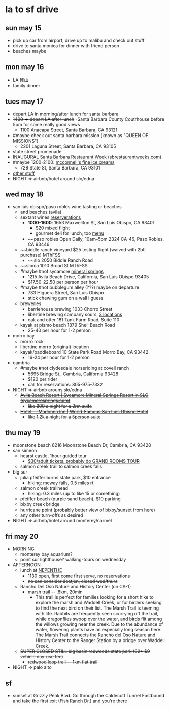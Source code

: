 # la to sf drive
## sun may 15
- pick up car from airport, drive up to malibu and check out stuff
- drive to santa monica for dinner with friend person
- beaches maybe

## mon may 16
- LA 拜山
- family dinner

## tues may 17
- depart LA in morning/after lunch for santa barbara
- ~~1400 => depart LA after lunch~~
-Santa Barbara County Coutrhouse before 5pm for some really good views
	- 1100 Anacapa Street, Santa Barbara, CA 93121
- #maybe check out santa barbara mission (known as "QUEEN OF MISSIONS")
	- 2201 Laguna Street, Santa Barbara, CA 93105
- state street promenade
- [INAUGURAL Santa Barbara Restaurant Week (sbrestaurantweeks.com)](https://www.sbrestaurantweeks.com/dining-1-1)
- #maybe 1200-2100: [mcconnell's fine ice creams](http://www.mcconnells.com/)
	- 728 State St, Santa Barbara, CA 93101
- [other stuff](https://www.sbadventureco.com/blog/30-things-to-see-in-santa-barbara/)
- NIGHT => airbnb/hotel around slo/edna

## wed may 18
- san luis obispo/paso robles wine tasting or beaches
	- and beaches (avila)
	- sextant wines [reserverations](https://www.exploretock.com/sextantwines/)
		- **1000-1600**: 1653 Maxwellton St, San Luis Obispo, CA 93401
			- $20 mixed flight
			- gourmet deli for lunch, too [menu](https://sextantwines.com/wp-content/uploads/2021/11/Gourmet-Deli-Menu-11-2021.pdf)
		- ~~paso robles Open Daily, 10am–5pm 2324 CA-46, Paso Robles, CA 93446
	- ~~biddle ranch vineyard $25 testing flight (waived with 2btl purchase) MThFSS
		- ~~slo 2050 Biddle Ranch Road
	- ~~sloma 1010 Broad St MThFSS
	- #maybe #not sycamore [mineral springs](https://www.sycamoresprings.com/hot-tubs/oasis-waterfall-lagoon)
		- 1215 Avila Beach Drive, California, San Luis Obispo 93405
		- $17.50-22.50 per person per hour
	- #maybe #not bubblegum alley (???) maybe on departure
		- 733 Higuera Street, San Luis Obispo
		- stick chewing gum on a wall i guess
	- breweries
		- barrlehouse brewing 1033 Chorro Street
		- libertine brewing company sours, [3 locations](http://libertinebrewing.com/home)
		- oak and otter 181 Tank Farm Road, Suite 110
	- kayak at pismo beach 1879 Shell Beach Road
		- 25-40 per hour for 1-2 person
- morro bay
	- morro rock
	- libertine morro (original) location
	- kayak/paddleboard 10 State Park Road Morro Bay, CA 93442
		- 16-24 per hour for 1-2 person
- cambria
	- #maybe #not clydesdale horseriding at covell ranch
		- 5695 Bridge St., Cambria, California 93428
		- $120 per rider
		- call for reservations: 805-975-7332
- NIGHT => airbnb arouns slo/edna
	- ~~[Avila Beach Resort | Sycamore Mineral Springs Resort in SLO (sycamoresprings.com)](https://www.sycamoresprings.com/)~~
		- ~~like 800 a night for a 2rm suite~~
	- ~~[Hotel — Madonna Inn | World-Famous San Luis Obispo Hotel](https://www.madonnainn.com/hotel)~~
		- ~~like 1.2k a night for a 5person suite~~

## thu may 19
- moonstone beach 6216 Moonstone Beach Dr, Cambria, CA 93428
- san simeon
	- hearst castle, 1hour guided tour
		- [$30/adult tickets, probably do GRAND ROOMS TOUR](https://www.reservecalifornia.com/Web/Activities/HearstCastleTours.aspx)
	- salmon creek trail to salmon creek falls
- big sur
	- julia pfeiffer burns state park, $10 entrance
		- hiking: mcway falls, 0.5 miles rt
	- salmon creek trailhead
		- hiking: 0.3 miles (up to like 15 or something)
	- pfeiffer beach (purple sand beach), $10 parking
	- bixby creek bridge
	- hurricane point (probably better view of bixby/sunset from here)
	- any other turn-offs as desired
- NIGHT => airbnb/hotel around monterey/carmel

## fri may 20
- MORNING
	- monterey bay aquarium?
	- point sur lighthouse? walking-tours on wednesday
- AFTERNOON
	- lunch at [NEPENTHE](https://www.nepenthe.com/menu)
		- 1130 open, first come first serve, no reservations
		- ~~no can consider deetjen, closed wed/thurs~~
	- Rancho Del Oso Nature and History Center (on CA-1)
		- marsh trail -- .8km, 20min
			- This trail is perfect for families looking for a short hike to explore the marsh and Waddell Creek, or for birders seeking to find the next bird on their list. The Marsh Trail is teeming with life. Rabbits are frequently seen scurrying off the trail, while dragonflies swoop over the water, and birds flit among the willows growing near the creek. Due to the abundance of water, flowering plants have an especially long season here. The Marsh Trail connects the Rancho del Oso Nature and History Center to the Ranger Station by a bridge over Waddell Creek.
	- ~~SUPER CLOSED STILL big basin redwoods state park (62+ $9 vehicle day-use fee)~~
		- ~~redwood loop trail -- 1km flat trail~~
- NIGHT => palo alto

## sf
- sunset at Grizzly Peak Blvd. Go through the Caldecott Tunnel Eastbound and take the first exit (Fish Ranch Dr.) and you're there
